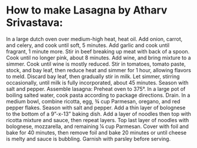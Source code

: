 # How to make Lasagna by Atharv Srivastava:
In a large dutch oven over medium-high heat, heat oil. Add onion, carrot, and celery, and cook until soft, 5 minutes. Add garlic and cook until fragrant, 1 minute more. Stir in beef breaking up meat with back of a spoon. Cook until no longer pink, about 8 minutes. 
Add wine, and bring mixture to a simmer. Cook until wine is mostly reduced. Stir in tomatoes, tomato paste, stock, and bay leaf, then reduce heat and simmer for 1 hour, allowing flavors to meld. 
Discard bay leaf, then gradually stir in milk. Let simmer, stirring occasionally, until milk is fully incorporated, about 45 minutes. Season with salt and pepper.
Assemble lasagna: Preheat oven to 375°. In a large pot of boiling salted water, cook pasta according to package directions. Drain. 
In a medium bowl, combine ricotta, egg, ¾ cup Parmesan, oregano, and red pepper flakes. Season with salt and pepper. 
Add a thin layer of bolognese to the bottom of a 9”-x-13” baking dish. Add a layer of noodles then top with ricotta mixture and sauce, then repeat layers. Top last layer of noodles with bolognese, mozzarella, and remaining ¼ cup Parmesan. 
Cover with foil and bake for 40 minutes, then remove foil and bake 20 minutes or until cheese is melty and sauce is bubbling. 
Garnish with parsley before serving. 
